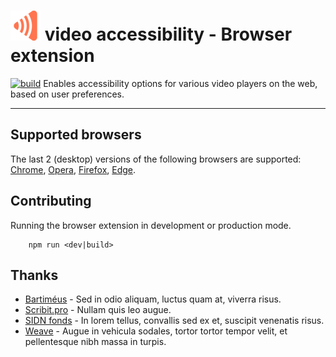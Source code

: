 # ![logo](src/icon-48x48.png?raw=true "Logo video accessibility")  video accessibility - Browser extension

[![build](https://github.com/Accessibility-Video/accessibility-plugin/actions/workflows/test.yml/badge.svg)](https://github.com/Accessibility-Video/accessibility-plugin/actions/workflows/test.yml) 
Enables accessibility options for various video players on the web, based on user preferences.

***

## Supported browsers
The last 2 (desktop) versions of the following browsers are supported:
[Chrome](http://google.com/chrome), [Opera](https://www.opera.com/), [Firefox](https://www.mozilla.org/firefox), [Edge](https://www.microsoft.com/edge).

## Contributing
Running the browser extension in development or production mode.
```
    npm run <dev|build> 
```

## Thanks
- [Bartiméus](http://www.bartimeus.nl) - Sed in odio aliquam, luctus quam at, viverra risus.
- [Scribit.pro](http://scribit.pro) - Nullam quis leo augue.
- [SIDN fonds](http://www.sidnfonds.nl/) - In lorem tellus, convallis sed ex et, suscipit venenatis risus.
- [Weave](http://weave.nl) -  Augue in vehicula sodales, tortor tortor tempor velit, et pellentesque nibh massa in turpis.

